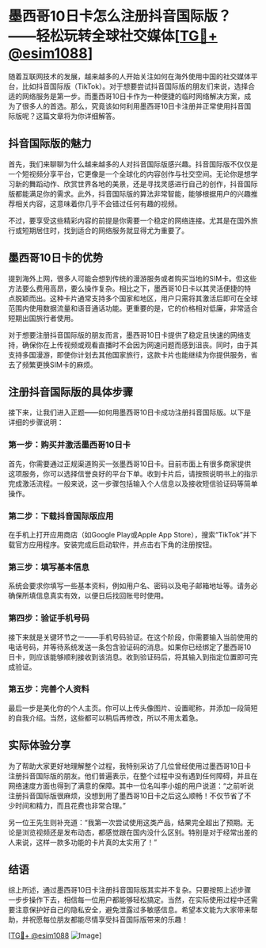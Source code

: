 # 墨西哥10日卡怎么注册抖音国际版？——轻松玩转全球社交媒体[[TG💪+ @esim1088](https://t.me/s/esim1088)]

随着互联网技术的发展，越来越多的人开始关注如何在海外使用中国的社交媒体平台，比如抖音国际版（TikTok）。对于想要尝试抖音国际版的朋友们来说，选择合适的网络服务是第一步。而墨西哥10日卡作为一种便捷的临时网络解决方案，成为了很多人的首选。那么，究竟该如何利用墨西哥10日卡注册并正常使用抖音国际版呢？这篇文章将为你详细解答。

## 抖音国际版的魅力

首先，我们来聊聊为什么越来越多的人对抖音国际版感兴趣。抖音国际版不仅仅是一个短视频分享平台，它更像是一个全球化的内容创作与社交空间。无论你是想学习新的舞蹈动作、欣赏世界各地的美景，还是寻找灵感进行自己的创作，抖音国际版都能满足你的需求。此外，抖音国际版的算法非常智能，能够根据用户的兴趣推荐相关内容，这意味着你几乎不会错过任何有趣的视频。

不过，要享受这些精彩内容的前提是你需要一个稳定的网络连接。尤其是在国外旅行或短期居住时，找到适合的网络服务就显得尤为重要了。

## 墨西哥10日卡的优势

提到海外上网，很多人可能会想到传统的漫游服务或者购买当地的SIM卡。但这些方法要么费用高昂，要么操作复杂。相比之下，墨西哥10日卡以其灵活便捷的特点脱颖而出。这种卡片通常支持多个国家和地区，用户只需将其激活后即可在全球范围内使用数据流量和语音通话功能。更重要的是，它的价格相对低廉，非常适合短期出国旅行者使用。

对于想要注册抖音国际版的朋友而言，墨西哥10日卡提供了稳定且快速的网络支持，确保你在上传视频或观看直播时不会因为网速问题而感到沮丧。同时，由于其支持多国漫游，即使你计划去其他国家旅行，这款卡片也能继续为你提供服务，省去了频繁更换SIM卡的麻烦。

## 注册抖音国际版的具体步骤

接下来，让我们进入正题——如何用墨西哥10日卡成功注册抖音国际版。以下是详细的步骤说明：

### 第一步：购买并激活墨西哥10日卡

首先，你需要通过正规渠道购买一张墨西哥10日卡。目前市面上有很多商家提供这项服务，你可以选择信誉良好的平台下单。收到卡片后，请按照说明书上的指示完成激活流程。一般来说，这一步骤包括输入个人信息以及接收短信验证码等简单操作。

### 第二步：下载抖音国际版应用

在手机上打开应用商店（如Google Play或Apple App Store），搜索“TikTok”并下载官方应用程序。安装完成后启动软件，并点击右下角的注册按钮。

### 第三步：填写基本信息

系统会要求你填写一些基本资料，例如用户名、密码以及电子邮箱地址等。请务必确保所填信息真实有效，以便日后找回账号时使用。

### 第四步：验证手机号码

接下来就是关键环节之一——手机号码验证。在这个阶段，你需要输入当前使用的电话号码，并等待系统发送一条包含验证码的消息。如果你已经绑定了墨西哥10日卡，则应该能够顺利接收到该消息。收到验证码后，将其输入到指定位置即可完成验证。

### 第五步：完善个人资料

最后一步是美化你的个人主页。你可以上传头像图片、设置昵称，并添加一段简短的自我介绍。当然，这些都可以稍后再修改，所以不用太着急。

## 实际体验分享

为了帮助大家更好地理解整个过程，我特别采访了几位曾经使用过墨西哥10日卡注册抖音国际版的朋友。他们普遍表示，在整个过程中没有遇到任何障碍，并且在网络速度方面也得到了满意的保障。其中一位名叫李小姐的用户说道：“之前听说注册抖音国际版很麻烦，没想到用了墨西哥10日卡之后这么顺畅！不仅节省了不少时间和精力，而且花费也非常合理。”

另一位王先生则补充道：“我第一次尝试使用这类产品，结果完全超出了预期。无论是浏览视频还是发布动态，都感觉跟在国内没什么区别。特别是对于经常出差的人来说，这样一款多功能的卡片真的太实用了！”

## 结语

综上所述，通过墨西哥10日卡注册抖音国际版其实并不复杂。只要按照上述步骤一步步操作下去，相信每一位用户都能够轻松搞定。当然，在实际使用过程中还需要注意保护好自己的隐私安全，避免泄露过多敏感信息。希望本文能为大家带来帮助，并祝愿每位朋友都能尽情享受抖音国际版带来的乐趣！

[[TG💪+ @esim1088](https://t.me/s/esim1088) ![Image](https://i.postimg.cc/4NQfJmqS/Snipaste-2025-05-13-00-14-12.png)]